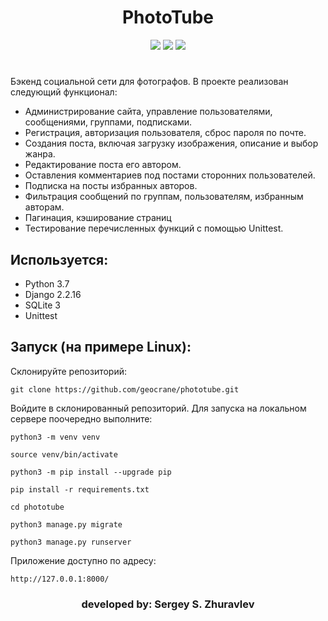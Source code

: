 <h1 align="center">PhotoTube</h1>

<p align="center"><img src="https://img.shields.io/badge/made%20by-geocrane-green">
<img src=https://img.shields.io/badge/Python-%203.7-blue>
<img src=https://img.shields.io/badge/Django%20-%202.2.16-red>
</p>
<h1 align="center"></h1>

Бэкенд социальной сети для фотографов. В проекте реализован следующий функционал:
- Администрирование сайта, управление пользователями, сообщениями, группами, подписками.
- Регистрация, авторизация пользователя, сброс пароля по почте.
- Создания поста, включая загрузку изображения, описание и выбор жанра.
- Редактирование поста его автором.
- Оставления комментариев под постами сторонних пользователей.
- Подписка на посты избранных авторов.
- Фильтрация сообщений по группам, пользователям, избранным авторам.
- Пагинация, кэширование страниц
- Тестирование перечисленных функций с помощью Unittest.

## Используется:
- Python 3.7
- Django 2.2.16
- SQLite 3
- Unittest

## Запуск (на примере Linux):
Cклонируйте репозиторий:
```
git clone https://github.com/geocrane/phototube.git
```
Войдите в склонированный репозиторий.
Для запуска на локальном сервере поочередно выполните:
```
python3 -m venv venv
```
```
source venv/bin/activate
```
```
python3 -m pip install --upgrade pip
```
```
pip install -r requirements.txt
```
```
cd phototube
```
```
python3 manage.py migrate
```
```
python3 manage.py runserver
```

Приложение доступно по адресу:
```
http://127.0.0.1:8000/
```

<p></p>
<h3 align="center">developed by: Sergey S. Zhuravlev</h5>